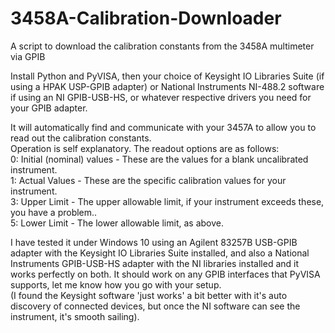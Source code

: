 # 3458A-Calibration-Downloader
A script to download the calibration constants from the 3458A multimeter via GPIB

Install Python and PyVISA, then your choice of Keysight IO Libraries Suite (if using a HPAK USP-GPIB adapter) or National Instruments NI-488.2 software if using an NI GPIB-USB-HS, or whatever respective drivers you need for your GPIB adapter.

It will automatically find and communicate with your 3457A to allow you to read out the calibration constants. </br>
Operation is self explanatory. The readout options are as follows: </br>
0: Initial (nominal) values - These are the values for a blank uncalibrated instrument. </br>
1: Actual Values - These are the specific calibration values for your instrument. </br>
3: Upper Limit - The upper allowable limit, if your instrument exceeds these, you have a problem.. </br>
5: Lower Limit - The lower allowable limit, as above. </br>

I have tested it under Windows 10 using an Agilent 83257B USB-GPIB adapter with the Keysight IO Libraries Suite installed, and also a National Instruments GPIB-USB-HS adapter with the NI libraries installed and it works perfectly on both. It should work on any GPIB interfaces that PyVISA supports, let me know how you go with your setup. </br>
(I found the Keysight software 'just works' a bit better with it's auto discovery of connected devices, but once the NI software can see the instrument, it's smooth sailing).
